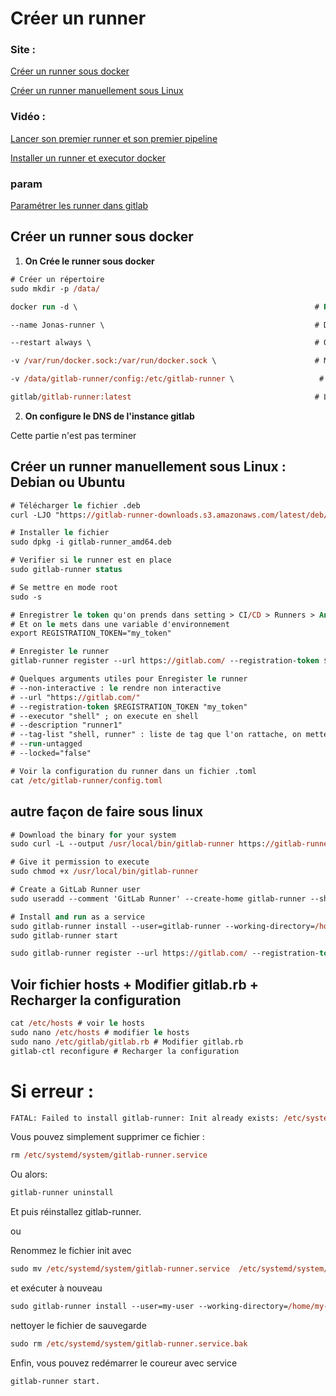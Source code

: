 # Créer un runner

### Site :
[Créer un runner sous docker](https://docs.gitlab.com/runner/install/docker.html)

[Créer un runner manuellement sous Linux](https://docs.gitlab.com/runner/install/linux-manually.html)

### Vidéo :
[Lancer son premier runner et son premier pipeline](https://www.youtube.com/watch?v=vPrwq2h8MGk)

[Installer un runner et executor docker](https://www.youtube.com/watch?v=Wbaczrx-US0)

### param
[Paramétrer les runner dans gitlab](https://gitlab.com/jonas1812/learn/-/settings/ci_cd)

## Créer un runner sous docker


1. **On Crée le runner sous docker**
```ps
# Créer un répertoire
sudo mkdir -p /data/ 

docker run -d \                                                     # Run docker

--name Jonas-runner \                                               # Donner un nom au container runner 

--restart always \                                                  # On lui dit de toujours redémarrer

-v /var/run/docker.sock:/var/run/docker.sock \                      # Monter le volume de la socket docker

-v /data/gitlab-runner/config:/etc/gitlab-runner \                   # Monter le volume pour stocker sa configuration, si on veut redémarrer ect...

gitlab/gitlab-runner:latest                                         # L'image du runner dans sa dernière version
```

2. **On configure le DNS de l'instance gitlab**

Cette partie n'est pas terminer




## Créer un runner manuellement sous Linux : Debian ou Ubuntu

```ps
# Télécharger le fichier .deb
curl -LJO "https://gitlab-runner-downloads.s3.amazonaws.com/latest/deb/gitlab-runner_amd64.deb"

# Installer le fichier
sudo dpkg -i gitlab-runner_amd64.deb

# Verifier si le runner est en place
sudo gitlab-runner status

# Se mettre en mode root
sudo -s

# Enregistrer le token qu'on prends dans setting > CI/CD > Runners > And this registration token:
# Et on le mets dans une variable d'environnement
export REGISTRATION_TOKEN="my_token"

# Enregister le runner
gitlab-runner register --url https://gitlab.com/ --registration-token $REGISTRATION_TOKEN

# Quelques arguments utiles pour Enregister le runner
# --non-interactive : le rendre non interactive
# --url "https://gitlab.com/"
# --registration-token $REGISTRATION_TOKEN "my_token"
# --executor "shell" ; on execute en shell
# --description "runner1"
# --tag-list "shell, runner" : liste de tag que l'on rattache, on mette (shell, linux)
# --run-untagged
# --locked="false"

# Voir la configuration du runner dans un fichier .toml
cat /etc/gitlab-runner/config.toml
```

## autre façon de faire sous linux

```ps
# Download the binary for your system
sudo curl -L --output /usr/local/bin/gitlab-runner https://gitlab-runner-downloads.s3.amazonaws.com/latest/binaries/gitlab-runner-linux-amd64

# Give it permission to execute
sudo chmod +x /usr/local/bin/gitlab-runner

# Create a GitLab Runner user
sudo useradd --comment 'GitLab Runner' --create-home gitlab-runner --shell /bin/bash

# Install and run as a service
sudo gitlab-runner install --user=gitlab-runner --working-directory=/home/gitlab-runner
sudo gitlab-runner start

sudo gitlab-runner register --url https://gitlab.com/ --registration-token $REGISTRATION_TOKEN
```

## Voir fichier hosts + Modifier gitlab.rb + Recharger la configuration
```ps
cat /etc/hosts # voir le hosts 
sudo nano /etc/hosts # modifier le hosts
sudo nano /etc/gitlab/gitlab.rb # Modifier gitlab.rb
gitlab-ctl reconfigure # Recharger la configuration
```


# Si erreur :
```ps
FATAL: Failed to install gitlab-runner: Init already exists: /etc/systemd/system/gitlab-runner.service 
```
Vous pouvez simplement supprimer ce fichier :
```ps
rm /etc/systemd/system/gitlab-runner.service
```
Ou alors:
```ps
gitlab-runner uninstall
```
Et puis réinstallez gitlab-runner.

ou

Renommez le fichier init avec
```ps
sudo mv /etc/systemd/system/gitlab-runner.service  /etc/systemd/system/gitlab-runner.service.bak
```
et exécuter à nouveau
```ps
sudo gitlab-runner install --user=my-user --working-directory=/home/my-user
```

nettoyer le fichier de sauvegarde
```ps
sudo rm /etc/systemd/system/gitlab-runner.service.bak
```

Enfin, vous pouvez redémarrer le coureur avec service 
```ps
gitlab-runner start.
```